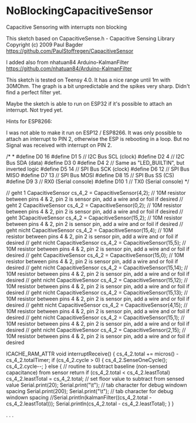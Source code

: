 # NoBlockingCapacitiveSensor
Capacitive Sensoring with interrupts non blocking

This sketch based on CapacitiveSense.h - Capacitive Sensing Library Copyright (c) 2009 Paul Bagder
https://github.com/PaulStoffregen/CapacitiveSensor

I added also from nhatuan84 Arduino-KalmanFilter 
https://github.com/nhatuan84/Arduino-KalmanFilter

This sketch is tested on Teensy 4.0. It has a nice range until 1m with 30MOhm. The graph is a bit unpredictable and the spikes very sharp. Didn't find a perfect filter yet.

Maybe the sketch is able to run on ESP32 if it's possible to attach an interrupt. Not tryed yet.

Hints for ESP8266:

I was not able to make it run on ESP12 / ESP8266. 
It was only possible to attach an interrupt to PIN 2, otherwise the ESP is rebooting in a loop. But no Signal was received with interrupt on PIN 2.


/*
 * 
#define D0  16
#define D1  5  // I2C Bus SCL (clock)
#define D2  4  // I2C Bus SDA (data)
#define D3  0
#define D4  2  // Same as "LED_BUILTIN", but inverted logic
#define D5  14 // SPI Bus SCK (clock)
#define D6  12 // SPI Bus MISO 
#define D7  13 // SPI Bus MOSI
#define D8  15 // SPI Bus SS (CS)
#define D9  3  // RX0 (Serial console)
#define D10 1  // TX0 (Serial console)
 */

// geht 1 CapacitiveSensor   cs_4_2 = CapacitiveSensor(4,2);            // 10M resistor between pins 4 & 2, pin 2 is sensor pin, add a wire and or foil if desired
// geht 2 CapacitiveSensor   cs_4_2 = CapacitiveSensor(0,2);            // 10M resistor between pins 4 & 2, pin 2 is sensor pin, add a wire and or foil if desired
// geht 3CapacitiveSensor   cs_4_2 = CapacitiveSensor(15,2);            // 10M resistor between pins 4 & 2, pin 2 is sensor pin, add a wire and or foil if desired
// geht nicht CapacitiveSensor   cs_4_2 = CapacitiveSensor(15,4);       // 10M resistor between pins 4 & 2, pin 2 is sensor pin, add a wire and or foil if desired
// geht nicht CapacitiveSensor   cs_4_2 = CapacitiveSensor(15,5);       // 10M resistor between pins 4 & 2, pin 2 is sensor pin, add a wire and or foil if desired
// geht CapacitiveSensor   cs_4_2 = CapacitiveSensor(15,0);             // 10M resistor between pins 4 & 2, pin 2 is sensor pin, add a wire and or foil if desired
// geht nicht CapacitiveSensor   cs_4_2 = CapacitiveSensor(15,14);      // 10M resistor between pins 4 & 2, pin 2 is sensor pin, add a wire and or foil if desired
// geht nicht CapacitiveSensor   cs_4_2 = CapacitiveSensor(15,12);      // 10M resistor between pins 4 & 2, pin 2 is sensor pin, add a wire and or foil if desired
// geht nicht CapacitiveSensor   cs_4_2 = CapacitiveSensor(15,13);      // 10M resistor between pins 4 & 2, pin 2 is sensor pin, add a wire and or foil if desired
// gehtt nicht CapacitiveSensor   cs_4_2 = CapacitiveSensor(4,15);      // 10M resistor between pins 4 & 2, pin 2 is sensor pin, add a wire and or foil if desired
// geht nicht CapacitiveSensor   cs_4_2 = CapacitiveSensor(15,1);       // 10M resistor between pins 4 & 2, pin 2 is sensor pin, add a wire and or foil if desired
// geht nicht CapacitiveSensor   cs_4_2 = CapacitiveSensor(2,15);       // 10M resistor between pins 4 & 2, pin 2 is sensor pin, add a wire and or foil if desired

ICACHE_RAM_ATTR void interruptReceive() {
  cs_4_2.total += micros() - cs_4_2.totalTimer;
  if (cs_4_2.cycle > 0) {
    cs_4_2.SenseOneCycle();
    cs_4_2.cycle--;
  }
  else {
    // routine to subtract baseline (non-sensed capacitance) from sensor return
    if (cs_4_2.total < cs_4_2.leastTotal)
      cs_4_2.leastTotal = cs_4_2.total;                 // set floor value to subtract from sensed value
    Serial.print(20);
    Serial.print("\t");                    // tab character for debug windown spacing
    Serial.print(200);
    Serial.print("\t");                    // tab character for debug windown spacing
    //Serial.println(kalmanFilter((cs_4_2.total - cs_4_2.leastTotal)));
    Serial.println(cs_4_2.total - cs_4_2.leastTotal);
  }
}

.
.
.
